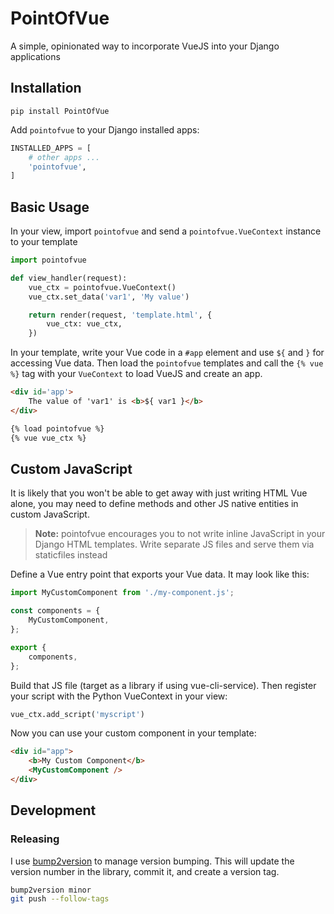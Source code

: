 # PointOfVue

A simple, opinionated way to incorporate VueJS into your Django applications

## Installation

```
pip install PointOfVue
```

Add `pointofvue` to your Django installed apps:
```python
INSTALLED_APPS = [
    # other apps ...
    'pointofvue',
]
```

## Basic Usage

In your view, import `pointofvue` and send a `pointofvue.VueContext` instance to your template
```python
import pointofvue

def view_handler(request):
    vue_ctx = pointofvue.VueContext()
    vue_ctx.set_data('var1', 'My value')

    return render(request, 'template.html', {
        vue_ctx: vue_ctx,
    })
```

In your template, write your Vue code in a `#app` element and use `${` and `}` for accessing Vue data. Then load the `pointofvue` templates and call the `{% vue %}` tag with your `VueContext` to load VueJS and create an app.

```html
<div id='app'>
    The value of 'var1' is <b>${ var1 }</b>
</div>

{% load pointofvue %}
{% vue vue_ctx %}
```

## Custom JavaScript

It is likely that you won't be able to get away with just writing HTML Vue alone, you may need to define methods and other JS native entities in custom JavaScript.

 > **Note:** pointofvue encourages you to not write inline JavaScript in your Django HTML templates. Write separate JS files and serve them via staticfiles instead

Define a Vue entry point that exports your Vue data. It may look like this:
```javascript
import MyCustomComponent from './my-component.js';

const components = {
    MyCustomComponent,
};

export {
    components,
};
```

Build that JS file (target as a library if using vue-cli-service). Then register your script with the Python VueContext in your view:
```python
vue_ctx.add_script('myscript')
```

Now you can use your custom component in your template:
```html
<div id="app">
    <b>My Custom Component</b>
    <MyCustomComponent />
</div>
```

## Development

### Releasing
I use [bump2version](https://github.com/c4urself/bump2version) to manage version bumping. This will update the version number in the library, commit it, and create a version tag.

```bash
bump2version minor
git push --follow-tags
```
